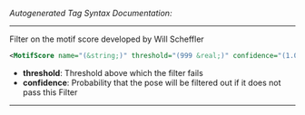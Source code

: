 _Autogenerated Tag Syntax Documentation:_

---
Filter on the motif score developed by Will Scheffler

```xml
<MotifScore name="(&string;)" threshold="(999 &real;)" confidence="(1.0 &real;)" />
```

-   **threshold**: Threshold above which the filter fails
-   **confidence**: Probability that the pose will be filtered out if it does not pass this Filter

---
